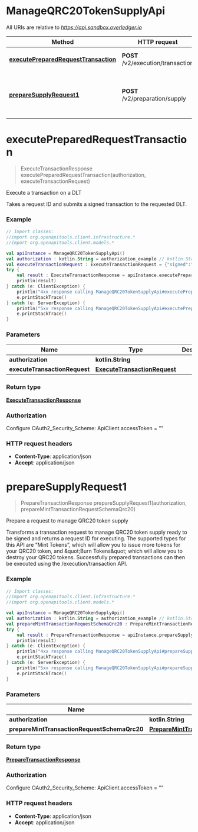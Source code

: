 # ManageQRC20TokenSupplyApi

All URIs are relative to *https://api.sandbox.overledger.io*

Method | HTTP request | Description
------------- | ------------- | -------------
[**executePreparedRequestTransaction**](ManageQRC20TokenSupplyApi.md#executePreparedRequestTransaction) | **POST** /v2/execution/transaction | Execute a transaction on a DLT
[**prepareSupplyRequest1**](ManageQRC20TokenSupplyApi.md#prepareSupplyRequest1) | **POST** /v2/preparation/supply | Prepare a request to manage QRC20 token supply


<a name="executePreparedRequestTransaction"></a>
# **executePreparedRequestTransaction**
> ExecuteTransactionResponse executePreparedRequestTransaction(authorization, executeTransactionRequest)

Execute a transaction on a DLT

Takes a request ID and submits a signed transaction to the requested DLT.

### Example
```kotlin
// Import classes:
//import org.openapitools.client.infrastructure.*
//import org.openapitools.client.models.*

val apiInstance = ManageQRC20TokenSupplyApi()
val authorization : kotlin.String = authorization_example // kotlin.String | 
val executeTransactionRequest : ExecuteTransactionRequest = {"signed":"0xf8a9398501ef4f86e682a0c294f9cd6c86992fce1481dbc4bdb7e1b101c1e8cee280b844a9059cbb000000000000000000000000d8b31b65878a6b1a6caf9f4819c1a42d68a7a11600000000000000000000000000000000000000000000000000038d7ea4c6800029a088680bffd2eb74053e968ac8bcd1f76beaa61b353d8616a8cc559e57685080bea07a77b7591f09290fbb9cda5263471e8a9ca46f4c7b30d6a4885e583771d809f5","requestId":"79763168-a4f9-42bf-9f10-2e08491136a7"} // ExecuteTransactionRequest | 
try {
    val result : ExecuteTransactionResponse = apiInstance.executePreparedRequestTransaction(authorization, executeTransactionRequest)
    println(result)
} catch (e: ClientException) {
    println("4xx response calling ManageQRC20TokenSupplyApi#executePreparedRequestTransaction")
    e.printStackTrace()
} catch (e: ServerException) {
    println("5xx response calling ManageQRC20TokenSupplyApi#executePreparedRequestTransaction")
    e.printStackTrace()
}
```

### Parameters

Name | Type | Description  | Notes
------------- | ------------- | ------------- | -------------
 **authorization** | **kotlin.String**|  |
 **executeTransactionRequest** | [**ExecuteTransactionRequest**](ExecuteTransactionRequest.md)|  |

### Return type

[**ExecuteTransactionResponse**](ExecuteTransactionResponse.md)

### Authorization


Configure OAuth2_Security_Scheme:
    ApiClient.accessToken = ""

### HTTP request headers

 - **Content-Type**: application/json
 - **Accept**: application/json

<a name="prepareSupplyRequest1"></a>
# **prepareSupplyRequest1**
> PrepareTransactionResponse prepareSupplyRequest1(authorization, prepareMintTransactionRequestSchemaQrc20)

Prepare a request to manage QRC20 token supply

Transforms a transaction request to manage QRC20 token supply ready to be signed and returns a request ID for executing. The supported types for this API are “Mint Tokens”, which will allow you to issue more tokens for your QRC20 token, and \&quot;Burn Tokens\&quot; which will allow you to destroy your QRC20 tokens. Successfully prepared transactions can then be executed using the /execution/transaction API.

### Example
```kotlin
// Import classes:
//import org.openapitools.client.infrastructure.*
//import org.openapitools.client.models.*

val apiInstance = ManageQRC20TokenSupplyApi()
val authorization : kotlin.String = authorization_example // kotlin.String | 
val prepareMintTransactionRequestSchemaQrc20 : PrepareMintTransactionRequestSchemaQrc20 = {"location":{"technology":"Ethereum","network":"Ropsten Testnet"},"type":"Burn Tokens","urgency":"normal","requestDetails":{"owner":{"accountId":"0x08f0C8451eC8283638F35D863DfFD8c1e1b3E39d","burn":{"amount":"100","unit":"TTT"}},"message":"A message","overledgerSigningType":"overledger-javascript-library"}} // PrepareMintTransactionRequestSchemaQrc20 | 
try {
    val result : PrepareTransactionResponse = apiInstance.prepareSupplyRequest1(authorization, prepareMintTransactionRequestSchemaQrc20)
    println(result)
} catch (e: ClientException) {
    println("4xx response calling ManageQRC20TokenSupplyApi#prepareSupplyRequest1")
    e.printStackTrace()
} catch (e: ServerException) {
    println("5xx response calling ManageQRC20TokenSupplyApi#prepareSupplyRequest1")
    e.printStackTrace()
}
```

### Parameters

Name | Type | Description  | Notes
------------- | ------------- | ------------- | -------------
 **authorization** | **kotlin.String**|  |
 **prepareMintTransactionRequestSchemaQrc20** | [**PrepareMintTransactionRequestSchemaQrc20**](PrepareMintTransactionRequestSchemaQrc20.md)|  |

### Return type

[**PrepareTransactionResponse**](PrepareTransactionResponse.md)

### Authorization


Configure OAuth2_Security_Scheme:
    ApiClient.accessToken = ""

### HTTP request headers

 - **Content-Type**: application/json
 - **Accept**: application/json

